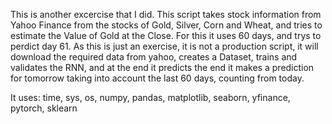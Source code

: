 This is another excercise that I did. This script takes stock information from Yahoo Finance from the stocks of Gold, Silver, Corn and Wheat, and tries to estimate the Value of Gold at the Close. For this it uses 60 days, and trys to perdict day 61.
As this is just an exercise, it is not a production script, it will download the required data from yahoo, creates a Dataset, trains and validates the RNN, and at the end it predicts the end it makes a prediction for tomorrow taking into account the last 60 days, counting from today.

It uses: time, sys, os, numpy, pandas, matplotlib, seaborn, yfinance, pytorch, sklearn
